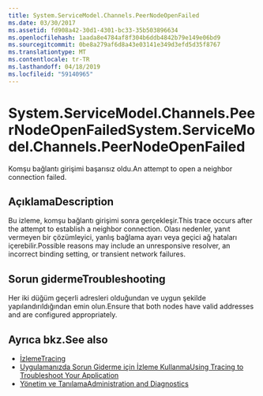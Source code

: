 ```yaml
---
title: System.ServiceModel.Channels.PeerNodeOpenFailed
ms.date: 03/30/2017
ms.assetid: fd908a42-30d1-4301-bc33-35b503896634
ms.openlocfilehash: 1aada8e4784af8f304b6ddb4842b79e149e06bd9
ms.sourcegitcommit: 0be8a279af6d8a43e03141e349d3efd5d35f8767
ms.translationtype: MT
ms.contentlocale: tr-TR
ms.lasthandoff: 04/18/2019
ms.locfileid: "59140965"
---
```

# <a name="systemservicemodelchannelspeernodeopenfailed"></a><span data-ttu-id="a1c27-102">System.ServiceModel.Channels.PeerNodeOpenFailed</span><span class="sxs-lookup"><span data-stu-id="a1c27-102">System.ServiceModel.Channels.PeerNodeOpenFailed</span></span>
<span data-ttu-id="a1c27-103">Komşu bağlantı girişimi başarısız oldu.</span><span class="sxs-lookup"><span data-stu-id="a1c27-103">An attempt to open a neighbor connection failed.</span></span>  
  
## <a name="description"></a><span data-ttu-id="a1c27-104">Açıklama</span><span class="sxs-lookup"><span data-stu-id="a1c27-104">Description</span></span>  
 <span data-ttu-id="a1c27-105">Bu izleme, komşu bağlantı girişimi sonra gerçekleşir.</span><span class="sxs-lookup"><span data-stu-id="a1c27-105">This trace occurs after the attempt to establish a neighbor connection.</span></span> <span data-ttu-id="a1c27-106">Olası nedenler, yanıt vermeyen bir çözümleyici, yanlış bağlama ayarı veya geçici ağ hataları içerebilir.</span><span class="sxs-lookup"><span data-stu-id="a1c27-106">Possible reasons may include an unresponsive resolver, an incorrect binding setting, or transient network failures.</span></span>  
  
## <a name="troubleshooting"></a><span data-ttu-id="a1c27-107">Sorun giderme</span><span class="sxs-lookup"><span data-stu-id="a1c27-107">Troubleshooting</span></span>  
 <span data-ttu-id="a1c27-108">Her iki düğüm geçerli adresleri olduğundan ve uygun şekilde yapılandırıldığından emin olun.</span><span class="sxs-lookup"><span data-stu-id="a1c27-108">Ensure that both nodes have valid addresses and are configured appropriately.</span></span>  
  
## <a name="see-also"></a><span data-ttu-id="a1c27-109">Ayrıca bkz.</span><span class="sxs-lookup"><span data-stu-id="a1c27-109">See also</span></span>

- [<span data-ttu-id="a1c27-110">İzleme</span><span class="sxs-lookup"><span data-stu-id="a1c27-110">Tracing</span></span>](../../../../../docs/framework/wcf/diagnostics/tracing/index.md)
- [<span data-ttu-id="a1c27-111">Uygulamanızda Sorun Giderme için İzleme Kullanma</span><span class="sxs-lookup"><span data-stu-id="a1c27-111">Using Tracing to Troubleshoot Your Application</span></span>](../../../../../docs/framework/wcf/diagnostics/tracing/using-tracing-to-troubleshoot-your-application.md)
- [<span data-ttu-id="a1c27-112">Yönetim ve Tanılama</span><span class="sxs-lookup"><span data-stu-id="a1c27-112">Administration and Diagnostics</span></span>](../../../../../docs/framework/wcf/diagnostics/index.md)
